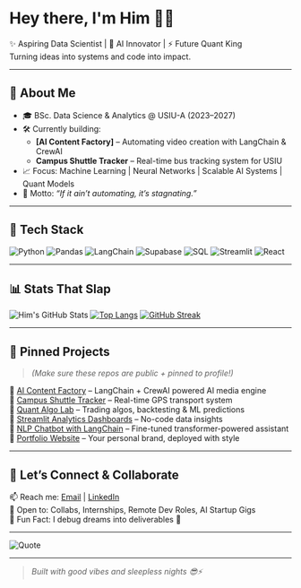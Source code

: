 # Hey there, I'm Him 👩‍💻

✨ Aspiring Data Scientist | 🧠 AI Innovator | ⚡ Future Quant King  
Turning ideas into systems and code into impact.

---

## 🚀 About Me
- 🎓 BSc. Data Science & Analytics @ USIU-A (2023–2027)
- 🛠️ Currently building: 
  - **[AI Content Factory]** – Automating video creation with LangChain & CrewAI
  - **Campus Shuttle Tracker** – Real-time bus tracking system for USIU
- 📈 Focus: Machine Learning | Neural Networks | Scalable AI Systems | Quant Models
- 💬 Motto: _“If it ain’t automating, it’s stagnating.”_

---

## 💼 Tech Stack

![Python](https://img.shields.io/badge/python-%2314354C.svg?style=flat&logo=python&logoColor=white)
![Pandas](https://img.shields.io/badge/pandas-%23150458.svg?style=flat&logo=pandas&logoColor=white)
![LangChain](https://img.shields.io/badge/langchain-ai-blue?style=flat&logo=openai&logoColor=white)
![Supabase](https://img.shields.io/badge/supabase-%2300E88F.svg?style=flat&logo=supabase&logoColor=white)
![SQL](https://img.shields.io/badge/sql-%23025E8C.svg?style=flat&logo=mysql&logoColor=white)
![Streamlit](https://img.shields.io/badge/streamlit-app-red?style=flat&logo=streamlit)
![React](https://img.shields.io/badge/react-%2320232a.svg?style=flat&logo=react&logoColor=%2361DAFB)

---

## 📊 Stats That Slap

![Him's GitHub Stats](https://github-readme-stats.vercel.app/api?username=him-dev&show_icons=true&theme=radical)
[![Top Langs](https://github-readme-stats.vercel.app/api/top-langs/?username=him-dev&layout=compact)](https://github.com/anuraghazra/github-readme-stats)
[![GitHub Streak](https://streak-stats.demolab.com?user=him-dev&theme=radical)](https://git.io/streak-stats)

---

## 📌 Pinned Projects

> *(Make sure these repos are public + pinned to profile!)*

🔹 [AI Content Factory](https://github.com/yourproject) – LangChain + CrewAI powered AI media engine  
🔹 [Campus Shuttle Tracker](https://github.com/yourproject) – Real-time GPS transport system  
🔹 [Quant Algo Lab](https://github.com/yourproject) – Trading algos, backtesting & ML predictions  
🔹 [Streamlit Analytics Dashboards](https://github.com/yourproject) – No-code data insights  
🔹 [NLP Chatbot with LangChain](https://github.com/yourproject) – Fine-tuned transformer-powered assistant  
🔹 [Portfolio Website](https://github.com/yourproject) – Your personal brand, deployed with style

---

## 🧠 Let’s Connect & Collaborate

📫 Reach me: [Email](mailto:your@email.com) | [LinkedIn](https://linkedin.com/in/your-profile)  
🤝 Open to: Collabs, Internships, Remote Dev Roles, AI Startup Gigs  
🎯 Fun Fact: I debug dreams into deliverables 🌌

---

![Quote](https://img.shields.io/badge/-“Stay%20curious,%20break%20things,%20build%20better.”-black?style=flat)

---

> *Built with good vibes and sleepless nights 😎⚡*
